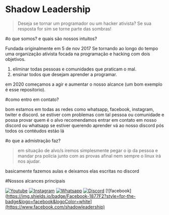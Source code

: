 # Shadow Leadership
>Deseja se tornar um programador ou um hacker ativista? Se sua resposta for sim se torne parte das sombras!

#o que somos? e quais são nossos intuitos?

Fundada originalmente em 5 de nov 2017 
Se tornando ao longo do tempo uma organização ativista focada na programação e hacking com dois objetivos. 

1) eliminar todas pessoas e comunidades que praticam o mal.
2) ensinar todos que desejam aprender a programar.

em 2020 começamos a agir e aumentar o nosso alcance (um bom exemplo é esse repositorio).

#como entro em contato?

bom estamos em todas as redes como whatsapp, facebook, instagram, twiter e discord.
  se estiver com problemas com tal pessoa ou comunidade e possa provar quem é o alvo recomendamos entrar em contato em nosso discord ou whatsapp
  se estiver querendo aprender vá ao nosso discord pós todos os contéudos estáo lá

#o que a admistração faz?
> em situação de alvo/s iremos simplesmente pegar o ip da pessoa e mandar pra policia junto com as provas afinal nem sempre o linux irá nos ajudar.

basicamente fazemos aulas e deixamos elas escritas no discord

#Nossos alcances principais

[![Youtube](https://img.shields.io/badge/YouTube-FF0000?style=for-the-badge&logo=youtube&logoColor=white)](https://www.youtube.com/channel/UCPz0OOA33yvi4BLJy-LKMhw)
[![Instagram](https://img.shields.io/badge/Instagram-E4405F?style=for-the-badge&logo=instagram&logoColor=white)](https://instagram.com/shadowleadership._)
[![Whatsapp](https://img.shields.io/badge/WhatsApp-25D366?style=for-the-badge&logo=whatsapp&logoColor=whit)](https://chat.whatsapp.com/IEbQrZjfok4F1kPEEMgo9y)
[![Discord](https://img.shields.io/badge/Discord-7289DA?style=for-the-badge&logo=discord&logoColor=white)](https://discord.gg/45BP4kbqfX )
[![facebook](https://img.shields.io/badge/Facebook-1877F2?style=for-the-badge&logo=facebook&logoColor=white](https://www.facebook.com/shadowleadership)
